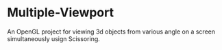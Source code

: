 # Multiple-Viewport
An OpenGL project for viewing 3d objects from various angle on a screen simultaneously usign Scissoring. 
